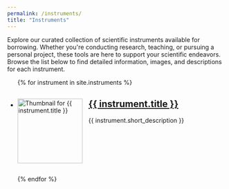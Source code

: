 ```yaml
---
permalink: /instruments/
title: "Instruments"
---
```


Explore our curated collection of scientific instruments available for borrowing. Whether you're conducting research, teaching, or pursuing a personal project, these tools are here to support your scientific endeavors. Browse the list below to find detailed information, images, and descriptions for each instrument.

<ul>
  {% for instrument in site.instruments %}
    <li style="margin-bottom: 2em;">
      <a href="{{ instrument.url }}">
        <img src="{{ instrument.thumbnail }}" alt="Thumbnail for {{ instrument.title }}" style="width: 150px; height: auto; float: left; margin-right: 1em;" />
        <h2>{{ instrument.title }}</h2>
      </a>
      <p>{{ instrument.short_description }}</p>
      <div style="clear: both;"></div>
    </li>
  {% endfor %}
</ul>
